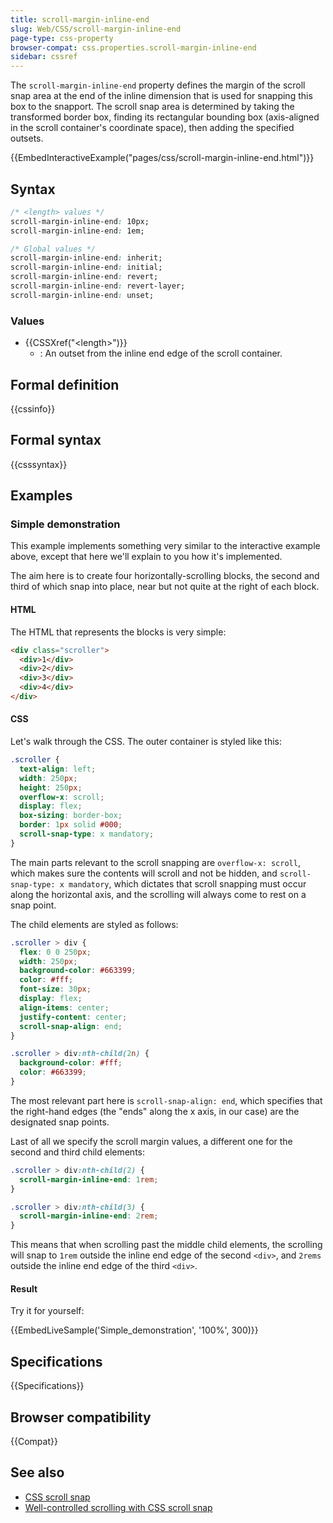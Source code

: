 ```yaml
---
title: scroll-margin-inline-end
slug: Web/CSS/scroll-margin-inline-end
page-type: css-property
browser-compat: css.properties.scroll-margin-inline-end
sidebar: cssref
---
```



The `scroll-margin-inline-end` property defines the margin of the scroll snap area at the end of the inline dimension that is used for snapping this box to the snapport. The scroll snap area is determined by taking the transformed border box, finding its rectangular bounding box (axis-aligned in the scroll container's coordinate space), then adding the specified outsets.

{{EmbedInteractiveExample("pages/css/scroll-margin-inline-end.html")}}

## Syntax

```css
/* <length> values */
scroll-margin-inline-end: 10px;
scroll-margin-inline-end: 1em;

/* Global values */
scroll-margin-inline-end: inherit;
scroll-margin-inline-end: initial;
scroll-margin-inline-end: revert;
scroll-margin-inline-end: revert-layer;
scroll-margin-inline-end: unset;
```

### Values

- {{CSSXref("&lt;length&gt;")}}
  - : An outset from the inline end edge of the scroll container.

## Formal definition

{{cssinfo}}

## Formal syntax

{{csssyntax}}

## Examples

### Simple demonstration

This example implements something very similar to the interactive example above, except that here we'll explain to you how it's implemented.

The aim here is to create four horizontally-scrolling blocks, the second and third of which snap into place, near but not quite at the right of each block.

#### HTML

The HTML that represents the blocks is very simple:

```html
<div class="scroller">
  <div>1</div>
  <div>2</div>
  <div>3</div>
  <div>4</div>
</div>
```

#### CSS

Let's walk through the CSS. The outer container is styled like this:

```css
.scroller {
  text-align: left;
  width: 250px;
  height: 250px;
  overflow-x: scroll;
  display: flex;
  box-sizing: border-box;
  border: 1px solid #000;
  scroll-snap-type: x mandatory;
}
```

The main parts relevant to the scroll snapping are `overflow-x: scroll`, which makes sure the contents will scroll and not be hidden, and `scroll-snap-type: x mandatory`, which dictates that scroll snapping must occur along the horizontal axis, and the scrolling will always come to rest on a snap point.

The child elements are styled as follows:

```css
.scroller > div {
  flex: 0 0 250px;
  width: 250px;
  background-color: #663399;
  color: #fff;
  font-size: 30px;
  display: flex;
  align-items: center;
  justify-content: center;
  scroll-snap-align: end;
}

.scroller > div:nth-child(2n) {
  background-color: #fff;
  color: #663399;
}
```

The most relevant part here is `scroll-snap-align: end`, which specifies that the right-hand edges (the "ends" along the x axis, in our case) are the designated snap points.

Last of all we specify the scroll margin values, a different one for the second and third child elements:

```css
.scroller > div:nth-child(2) {
  scroll-margin-inline-end: 1rem;
}

.scroller > div:nth-child(3) {
  scroll-margin-inline-end: 2rem;
}
```

This means that when scrolling past the middle child elements, the scrolling will snap to `1rem` outside the inline end edge of the second `<div>`, and `2rems` outside the inline end edge of the third `<div>`.

#### Result

Try it for yourself:

{{EmbedLiveSample('Simple_demonstration', '100%', 300)}}

## Specifications

{{Specifications}}

## Browser compatibility

{{Compat}}

## See also

- [CSS scroll snap](/en-US/docs/Web/CSS/CSS_scroll_snap)
- [Well-controlled scrolling with CSS scroll snap](https://web.dev/articles/css-scroll-snap)
